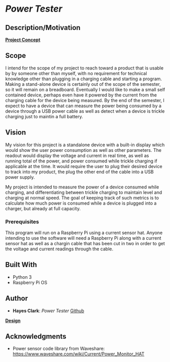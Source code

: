 # *Power Tester*
## Description/Motivation
**[Project Concept](concept.md)**

## Scope
I intend for the scope of my project to reach toward a product that is usable by by someone other than myself, with no requirement for technical knowledge other than plugging in a charging cable and starting a program. Making a stand-alone device is certainly out of the scope of the semester, so it will remain on a breadboard. Eventually I would like to make a small self contained device, perhaps even have it powered by the current from the charging cable for the device being measured. By the end of the semester, I expect to have a device that can measure the power being consumed by a device through a USB power cable as well as detect when a device is trickle charging just to maintin a full battery.

## Vision
My vision for this project is a standalone device with a built-in display which would show the user power consumption as well as other parameters. The readout would display the voltage and current in real time, as well as running total of the power, and power consumed while trickle charging if applicable at the time. It would require the user to plug their desired device to track into my product, the plug the other end of the cable into a USB power supply.

My project is intended to measure the power of a device consumed while charging, and differentiating between trickle charging to maintain level and charging at normal speed. The goal of keeping track of such metrics is to calculate how much power is consumed while a device is plugged into a charger, but already at full capacity.

### Prerequisites

This program will run on a Raspberry Pi using a current sensor hat. Anyone intending to use the software will need a Raspberry Pi along with a current sensor hat as well as a chargin cable that has been cut in two in order to get the voltage and current readings through the cable.

## Built With

- Python 3
- Raspberry Pi OS

## Author

- **Hayes Clark**: *Power Tester* [Github](https://github.com/clarkh97/)

**[Design](design.md)**

## Acknowledgments

- Power sensor code library from Waveshare: https://www.waveshare.com/wiki/Current/Power_Monitor_HAT


